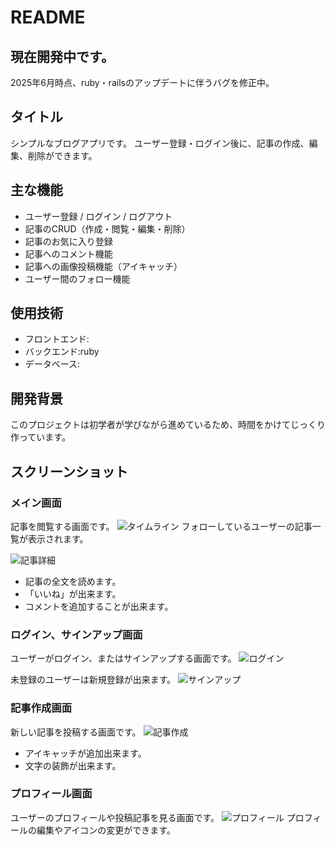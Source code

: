 # README

## 現在開発中です。
2025年6月時点、ruby・railsのアップデートに伴うバグを修正中。

## タイトル
シンプルなブログアプリです。
ユーザー登録・ログイン後に、記事の作成、編集、削除ができます。

## 主な機能
- ユーザー登録 / ログイン / ログアウト
- 記事のCRUD（作成・閲覧・編集・削除）
- 記事のお気に入り登録
- 記事へのコメント機能
- 記事への画像投稿機能（アイキャッチ）
- ユーザー間のフォロー機能

## 使用技術
- フロントエンド:
- バックエンド:ruby
- データベース:

## 開発背景
このプロジェクトは初学者が学びながら進めているため、時間をかけてじっくり作っています。

## スクリーンショット

### メイン画面
記事を閲覧する画面です。
![タイムライン](./images/show.png)
フォローしているユーザーの記事一覧が表示されます。

![記事詳細](./images/show.png)
- 記事の全文を読めます。
- 「いいね」が出来ます。
- コメントを追加することが出来ます。

### ログイン、サインアップ画面
ユーザーがログイン、またはサインアップする画面です。
![ログイン](./images/login.png)

未登録のユーザーは新規登録が出来ます。
![サインアップ](./images/signup.png)

### 記事作成画面
新しい記事を投稿する画面です。
![記事作成](./images/new.png)
- アイキャッチが追加出来ます。
- 文字の装飾が出来ます。

### プロフィール画面
ユーザーのプロフィールや投稿記事を見る画面です。
![プロフィール](./images/profile.png)
プロフィールの編集やアイコンの変更ができます。

